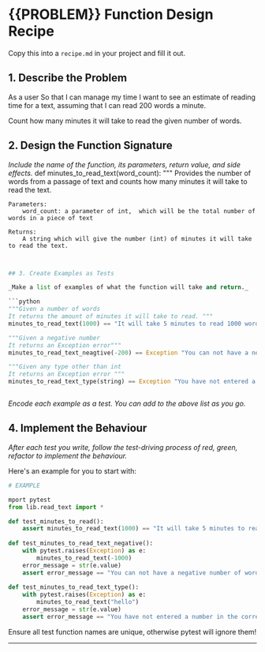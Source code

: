 # {{PROBLEM}} Function Design Recipe

Copy this into a `recipe.md` in your project and fill it out.

## 1. Describe the Problem

As a user
So that I can manage my time
I want to see an estimate of reading time for a text, assuming that I can read 200 words a minute.

Count how many minutes it will take to read the given number of words.

## 2. Design the Function Signature

_Include the name of the function, its parameters, return value, and side effects._
def minutes_to_read_text(word_count):
    """ Provides the number of words from a passage of text and counts how many minutes it will take to read the text.

    Parameters: 
        word_count: a parameter of int,  which will be the total number of words in a piece of text
    
    Returns:
        A string which will give the number (int) of minutes it will take to read the text.

```python


## 3. Create Examples as Tests

_Make a list of examples of what the function will take and return._

```python
"""Given a number of words
It returns the amount of minutes it will take to read. """
minutes_to_read_text(1000) == "It will take 5 minutes to read 1000 words."

"""Given a negative number
It returns an Exception error"""
minutes_to_read_text_neagtive(-200) == Exception "You can not have a negative number of words!"

"""Given any type other than int
It returns an Exception error """
minutes_to_read_text_type(string) == Exception "You have not entered a number in the correct format"



```

_Encode each example as a test. You can add to the above list as you go._

## 4. Implement the Behaviour

_After each test you write, follow the test-driving process of red, green, refactor to implement the behaviour._

Here's an example for you to start with:

```python
# EXAMPLE

mport pytest
from lib.read_text import *

def test_minutes_to_read():
    assert minutes_to_read_text(1000) == "It will take 5 minutes to read 1000 words!"
    
def test_minutes_to_read_text_negative():
    with pytest.raises(Exception) as e:
        minutes_to_read_text(-1000)
    error_message = str(e.value)
    assert error_message == "You can not have a negative number of words!"
    
def test_minutes_to_read_text_type():
    with pytest.raises(Exception) as e:
        minutes_to_read_text("hello")
    error_message = str(e.value)
    assert error_message == "You have not entered a number in the correct format"
```

Ensure all test function names are unique, otherwise pytest will ignore them!


<!-- BEGIN GENERATED SECTION DO NOT EDIT -->

---

<!-- END GENERATED SECTION DO NOT EDIT -->